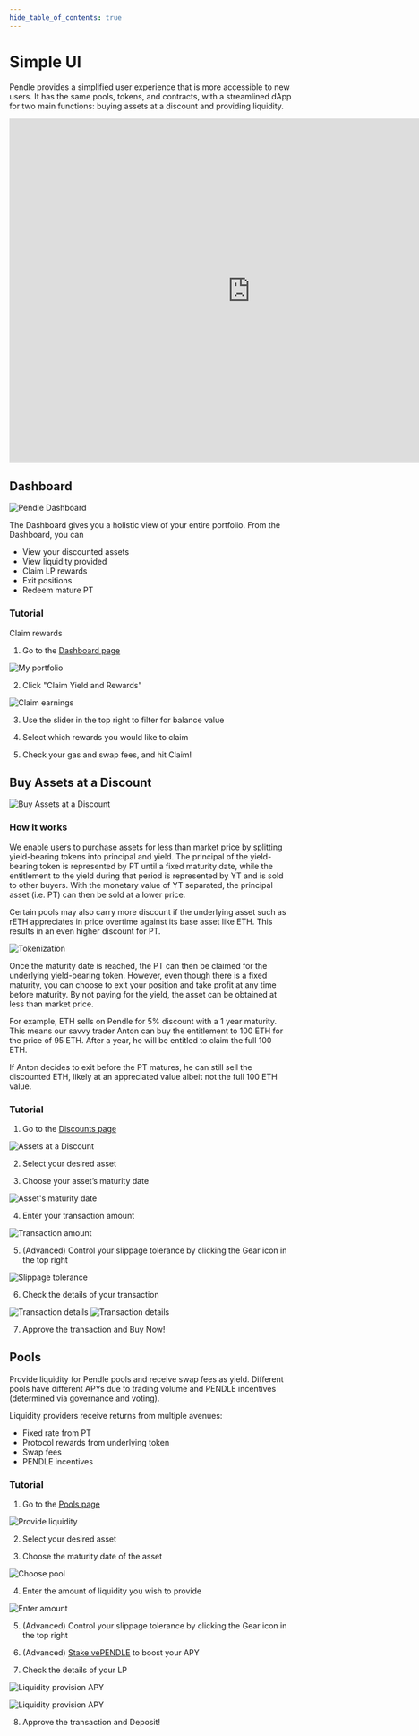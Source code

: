 ```yaml
---
hide_table_of_contents: true
---
```


# Simple UI

Pendle provides a simplified user experience that is more accessible to new users. It has the same pools, tokens, and contracts, with a streamlined dApp for two main functions: buying assets at a discount and providing liquidity.

<iframe width="860" height="615" src="https://www.youtube.com/embed/xB4pBhQCwSM" title="YouTube video player" frameborder="0" allow="accelerometer; autoplay; clipboard-write; encrypted-media; gyroscope; picture-in-picture" allowfullscreen></iframe>


## Dashboard

![Pendle Dashboard](/img/using-pendle/dashboard_banner.png "Pendle Dashboard")

The Dashboard gives you a holistic view of your entire portfolio. From the Dashboard, you can 
* View your discounted assets
* View liquidity provided
* Claim LP rewards
* Exit positions 
* Redeem mature PT 

### Tutorial

Claim rewards
1. Go to the [Dashboard page](https://app.pendle.finance/simple/dashboard/)

![My portfolio](/img/using-pendle/my_portfolio.png "My portfolio")

2. Click "Claim Yield and Rewards"

![Claim earnings](/img/using-pendle/claim_earnings.png "Claim earnings")

3. Use the slider in the top right to filter for balance value

4. Select which rewards you would like to claim

5. Check your gas and swap fees, and hit Claim!

## Buy Assets at a Discount

![Buy Assets at a Discount](/img/using-pendle/discount_banner.png "Buy Assets at a Discount")

### How it works

We enable users to purchase assets for less than market price by splitting yield-bearing tokens into principal and yield. The principal of the yield-bearing token is represented by PT until a fixed maturity date, while the entitlement to the yield during that period is represented by YT and is sold to other buyers. With the monetary value of YT separated, the principal asset (i.e. PT) can then be sold at a lower price.

Certain pools may also carry more discount if the underlying asset such as rETH appreciates in price overtime against its base asset like ETH. This results in an even higher discount for PT.

![Tokenization](/img/using-pendle/tokenization_graphic.jpg "Tokenization")

Once the maturity date is reached, the PT can then be claimed for the underlying yield-bearing token. However, even though there is a fixed maturity, you can choose to exit your position and take profit at any time before maturity. By not paying for the yield, the asset can be obtained at less than market price.

For example, ETH sells on Pendle for 5% discount with a 1 year maturity. This means our savvy trader Anton can buy the entitlement to 100 ETH for the price of 95 ETH. After a year, he will be entitled to claim the full 100 ETH.

If Anton decides to exit before the PT matures, he can still sell the discounted ETH, likely at an appreciated value albeit not the full 100 ETH value.

### Tutorial

1. Go to the [Discounts page](https://app.pendle.finance/simple/discounted-assets/)

![Assets at a Discount](/img/using-pendle/assets_at_a_discount.png "Assets at a Discount")

2. Select your desired asset
   
3. Choose your asset’s maturity date

![Asset's maturity date](/img/using-pendle/assets_maturity_date.png "Asset's maturity date")

4. Enter your transaction amount

![Transaction amount](/img/using-pendle/transaction_amount.png "Transaction amount")

5. (Advanced) Control your slippage tolerance by clicking the Gear icon in the top right
   
![Slippage tolerance](/img/using-pendle/slippage_tolerance.png "Slippage tolerance")

6. Check the details of your transaction

![Transaction details](/img/using-pendle/transaction_details_1.png "Transaction details")
![Transaction details](/img/using-pendle/transaction_details_2.png "Transaction details")

7. Approve the transaction and Buy Now!



## Pools

Provide liquidity for Pendle pools and receive swap fees as yield. Different pools have different APYs due to trading volume and PENDLE incentives (determined via governance and voting).

Liquidity providers receive returns from multiple avenues:
* Fixed rate from PT
* Protocol rewards from underlying token
* Swap fees 
* PENDLE incentives


### Tutorial

1. Go to the [Pools page](https://app.pendle.finance/simple/pools/)
   
![Provide liquidity](/img/using-pendle/provide_liquidity.png "Provide liquidity")

2. Select your desired asset

3. Choose the maturity date of the asset

![Choose pool](/img/using-pendle/choose_pool.png "Choose pool")

4. Enter the amount of liquidity you wish to provide

![Enter amount](/img/using-pendle/enter_amount.png "Enter amount")

5. (Advanced) Control your slippage tolerance by clicking the Gear icon in the top right

6. (Advanced) [Stake vePENDLE](https://app.pendle.finance/vependle) to boost your APY

7. Check the details of your LP

![Liquidity provision APY](/img/using-pendle/liquidity_provision_apy_1.png "Liquidity provision APY")

![Liquidity provision APY](/img/using-pendle/liquidity_provision_apy_2.png "Liquidity provision APY")

8. Approve the transaction and Deposit!
